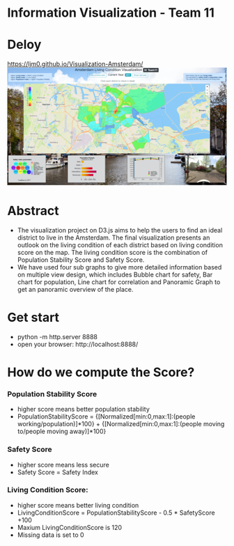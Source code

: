 # Information Visualization - Team 11

# Deloy
https://ljm0.github.io/Visualization-Amsterdam/
![avatar](Amsterdam.png)

# Abstract
- The visualization project on D3.js aims to help the users to find an ideal district to live in the Amsterdam. The final visualization presents an outlook on the living condition of each district based on living condition score on the map. The living condition score is the combination of Population Stability Score and Safety Score.
- We have used four sub graphs to give more detailed information based on multiple view design, which includes Bubble chart for safety, Bar chart for population, Line chart for correlation and Panoramic Graph to get an panoramic overview of the place.

# Get start
- python -m http.server 8888
- open your browser: http://localhost:8888/

# How do we compute the Score?
### Population Stability Score
- higher score means better population stability
- PopulationStabilityScore = {[Normalized[min:0,max:1]:(people working/population)]*100} + {[Normalized[min:0,max:1]:(people moving to/people moving away)]*100}

### Safety Score
- higher score means less secure
- Safety Score = Safety Index

### Living Condition Score:
- higher score means better living condition
- LivingConditionScore = PopulationStabilityScore - 0.5 * SafetyScore +100
- Maxium LivingConditionScore is 120
- Missing data is set to 0
